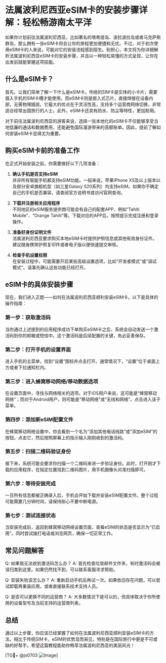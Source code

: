 # 法属波利尼西亚eSIM卡的安装步骤详解：轻松畅游南太平洋

如果你计划前往法属波利尼西亚，比如著名的塔希提岛、波拉波拉岛或者马克萨斯群岛，那么拥有一张eSIM卡将会让你的旅程更加便捷和无忧。不过，对于初次使用eSIM卡的人来说，可能对它的安装流程感到陌生。别担心，本文将为你详细解析法属波利尼西亚eSIM卡的安装步骤，并且以一种轻松易懂的方式呈现，让你在出发前就能掌握这项技能。

## 什么是eSIM卡？

首先，让我们简单了解一下什么是eSIM卡。传统的SIM卡是实体的小卡片，需要插入手机的SIM卡槽才能使用。而eSIM卡则是嵌入式芯片，直接焊接在设备内部，无需物理插拔。它最大的优点在于灵活性高，支持多个运营商网络切换，非常适合经常出国旅行的人士。此外，eSIM卡还具有防水、防尘等特性，更加耐用。

对于前往法属波利尼西亚的游客来说，选择一张本地化的eSIM卡不仅能够享受当地低廉的通话和数据费用，还能避免国际漫游带来的高额账单。因此，提前了解如何安装eSIM卡显得尤为重要。

## 购买eSIM卡前的准备工作

在正式开始安装之前，你需要做好以下几项准备：

1. **确认手机是否支持eSIM**  
   并非所有智能手机都支持eSIM功能。一般来说，苹果iPhone XS及以上版本以及部分安卓旗舰机型（如三星Galaxy S20系列）均支持eSIM。如果你不确定自己的手机是否兼容，请查阅官方说明书或访问官网查询。

2. **下载并注册相关应用程序**  
   不同地区的eSIM服务提供商可能会有自己的配套APP，例如“Tahiti Mobile”、“Orange Tahiti”等。下载对应的APP后，按照提示完成注册和登录操作。

3. **准备好身份证明文件**  
   法属波利尼西亚要求购买本地eSIM卡时提供护照信息或其他有效身份证件。建议随身携带护照复印件或者电子版以便快速提交审核。

4. **检查手机设置权限**  
   在安装过程中，可能需要开启某些高级设置选项，比如“开发者模式”或“调试模式”。请事先确认这些功能已经打开。

## eSIM卡的具体安装步骤

现在，我们进入正题——如何在法属波利尼西亚顺利安装eSIM卡。以下是具体的操作指南：

### 第一步：获取激活码
当你通过上述提到的应用程序成功下单购买eSIM卡之后，系统会自动发送一个激活码到你的邮箱或短信中。这个激活码是后续配置的关键，务必妥善保存。

### 第二步：打开手机的设置界面
进入手机的主菜单，找到“设置”图标并点击打开。通常情况下，“设置”位于桌面上方或者下拉通知栏内。

### 第三步：进入蜂窝移动网络/移动数据选项
在设置页面中，寻找与网络相关的选项。对于iOS用户来说，这可能是“蜂窝移动网络”；而对于Android用户，则可能是“移动网络”或“无线和网络”。点击进入该子菜单。

### 第四步：添加新eSIM配置文件
在蜂窝移动网络设置中，你会看到一个名为“添加其他电话线路”或“添加eSIM”的按钮。点击它，然后按照屏幕上的指示输入刚刚收到的激活码。

### 第五步：扫描二维码验证身份
接下来，系统可能会要求你扫描一个二维码来进一步验证身份。此时，打开刚才下载的应用程序，在指定位置找到二维码图片，用手机摄像头对准扫描即可。

### 第六步：等待安装完成
一旦所有信息都被正确录入后，手机会开始下载并安装eSIM配置文件。整个过程可能需要几分钟时间，请保持耐心不要中断电源。

### 第七步：测试连接状态
当安装完成后，返回到蜂窝移动网络设置页面，查看eSIM的状态是否显示为“已启用”。同时尝试拨打电话或浏览网页，确保一切正常工作。

## 常见问题解答

Q: 如果我无法收到激活码怎么办？
A: 首先检查垃圾邮件文件夹，有时激活码会被误归类到这里。如果仍然找不到，可以联系客服寻求帮助。

Q: 安装失败该怎么办？
A: 重新启动手机后再试一次。如果依旧存在问题，可以尝试卸载再重装应用，或者直接联系技术支持人员。

Q: 是否可以更换不同的运营商？
A: 大多数情况下是可以的，但具体取决于你所使用的设备型号及当前支持的运营商列表。

## 总结

通过以上步骤，你应该已经掌握了如何在法属波利尼西亚顺利安装eSIM卡的方法。相比于传统SIM卡，eSIM的优势显而易见，特别是在国际旅行中更是不可或缺的好帮手。希望这篇教程能助你畅享法属波利尼西亚的美丽风光！

[TG💪+ @jx0703 ![Image](https://github.com/user-attachments/assets/dbca1d08-cadb-493c-b0ec-ad6f7a83f270)]